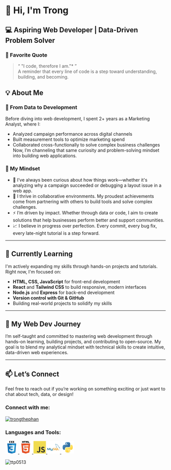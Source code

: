 <h1 align="left">👋 Hi, I'm Trong</h1>
<h2 align="left">💻 Aspiring Web Developer | Data-Driven Problem Solver</h2>

### 💬 Favorite Quote
> <q> "I code, therefore I am."* </q> <br>
A reminder that every line of code is a step toward understanding, building, and becoming.

## 💡 About Me

### 🔄 From Data to Development
Before diving into web development, I spent 2+ years as a Marketing Analyst, where I:
- Analyzed campaign performance across digital channels
- Built measurement tools to optimize marketing spend
- Collaborated cross-functionally to solve complex business challenges
Now, I’m channeling that same curiosity and problem-solving mindset into building web applications.

### 🧠 My Mindset
- 💬 I’ve always been curious about how things work—whether it's analyzing why a campaign succeeded or debugging a layout issue in a web app.
- 🤝 I thrive in collaborative environments. My proudest achievements come from partnering with others to build tools and solve complex challenges.
- ⚡ I’m driven by impact. Whether through data or code, I aim to create solutions that help businesses perform better and support communities.
- 📈 I believe in progress over perfection. Every commit, every bug fix, every late-night tutorial is a step forward.

---
## 🌱 Currently Learning
I'm actively expanding my skills through hands-on projects and tutorials. Right now, I'm focused on:
- **HTML, CSS, JavaScript** for front-end development  
- **React** and **Tailwind CSS** to build responsive, modern interfaces  
- **Node.js** and **Express** for back-end development  
- **Version control with Git & GitHub**  
- Building real-world projects to solidify my skills
---

## 🚀 My Web Dev Journey
I’m self-taught and committed to mastering web development through hands-on learning, building projects, and contributing to open-source. My goal is to blend my analytical mindset with technical skills to create intuitive, data-driven web experiences.

---

## 📫 Let’s Connect
Feel free to reach out if you’re working on something exciting or just want to chat about tech, data, or design!
<h3 align="left">Connect with me:</h3>
<p align="left">
<a href="https://linkedin.com/in/trongthephan" target="blank"><img align="center" src="https://raw.githubusercontent.com/rahuldkjain/github-profile-readme-generator/master/src/images/icons/Social/linked-in-alt.svg" alt="trongthephan" height="30" width="40" /></a>
</p>

<h3 align="left">Languages and Tools:</h3>
<p align="left"> <a href="https://www.w3schools.com/css/" target="_blank" rel="noreferrer"> <img src="https://raw.githubusercontent.com/devicons/devicon/master/icons/css3/css3-original-wordmark.svg" alt="css3" width="40" height="40"/> </a> <a href="https://www.w3.org/html/" target="_blank" rel="noreferrer"> <img src="https://raw.githubusercontent.com/devicons/devicon/master/icons/html5/html5-original-wordmark.svg" alt="html5" width="40" height="40"/> </a> <a href="https://developer.mozilla.org/en-US/docs/Web/JavaScript" target="_blank" rel="noreferrer"> <img src="https://raw.githubusercontent.com/devicons/devicon/master/icons/javascript/javascript-original.svg" alt="javascript" width="40" height="40"/> </a> <a href="https://www.mysql.com/" target="_blank" rel="noreferrer"> <img src="https://raw.githubusercontent.com/devicons/devicon/master/icons/mysql/mysql-original-wordmark.svg" alt="mysql" width="40" height="40"/> </a> <a href="https://www.python.org" target="_blank" rel="noreferrer"> <img src="https://raw.githubusercontent.com/devicons/devicon/master/icons/python/python-original.svg" alt="python" width="40" height="40"/> </a> </p>

<p><img align="center" src="https://github-readme-stats.vercel.app/api/top-langs?username=ttp0513&show_icons=true&locale=en&layout=compact" alt="ttp0513" /></p>
